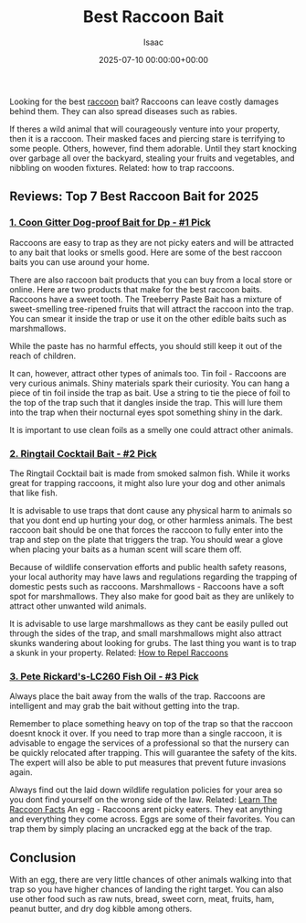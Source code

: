 ﻿---
title: Best Raccoon Bait
description: Looking for the best raccoon bait? Raccoons can leave costly damages behind them. They can also spread diseases such as rabies. If theres a wild animal that...
slug: /best-raccoon-bait/
date: 2025-07-10 00:00:00+00:00
lastmod: 2025-07-10 00:00:00+03:00
author: Isaac
categories:
- Product Reviews
- Raccoons
tags:
- product-reviews
- raccoon
- bait
layout: post
---

Looking for the best [raccoon](https://pestpolicy.com/best-raccoon-traps/) bait? Raccoons can leave costly damages behind them. They can also spread diseases such as rabies.

If theres a wild animal that will courageously venture into your property, then it is a raccoon. Their masked faces and piercing stare is terrifying to some people. Others, however, find them adorable. Until they start knocking over garbage all over the backyard, stealing your fruits and vegetables, and nibbling on wooden fixtures. Related: how to trap raccoons.

##  Reviews: Top 7 Best Raccoon Bait for 2025

###  [1. Coon Gitter Dog-proof Bait for Dp - #1 Pick](https://www.amazon.com/dp/B01J81MQOY/?tag=p-policy-20)

Raccoons are easy to trap as they are not picky eaters and will be attracted to any bait that looks or smells good. Here are some of the best raccoon baits you can use around your home.

There are also raccoon bait products that you can buy from a local store or online. Here are two products that make for the best raccoon baits. Raccoons have a sweet tooth. The Treeberry Paste Bait has a mixture of sweet-smelling tree-ripened fruits that will attract the raccoon into the trap. You can smear it inside the trap or use it on the other edible baits such as marshmallows.

While the paste has no harmful effects, you should still keep it out of the reach of children.

It can, however, attract other types of animals too. Tin foil - Raccoons are very curious animals. Shiny materials spark their curiosity. You can hang a piece of tin foil inside the trap as bait. Use a string to tie the piece of foil to the top of the trap such that it dangles inside the trap. This will lure them into the trap when their nocturnal eyes spot something shiny in the dark.

It is important to use clean foils as a smelly one could attract other animals.

###  [2. Ringtail Cocktail Bait - #2 Pick](https://www.amazon.com/dp/B00A6TOYAC/?tag=p-policy-20)

The Ringtail Cocktail bait is made from smoked salmon fish. While it works great for trapping raccoons, it might also lure your dog and other animals that like fish.

It is advisable to use traps that dont cause any physical harm to animals so that you dont end up hurting your dog, or other harmless animals. The best raccoon bait should be one that forces the raccoon to fully enter into the trap and step on the plate that triggers the trap. You should wear a glove when placing your baits as a human scent will scare them off.

Because of wildlife conservation efforts and public health safety reasons, your local authority may have laws and regulations regarding the trapping of domestic pests such as raccoons. Marshmallows - Raccoons have a soft spot for marshmallows. They also make for good bait as they are unlikely to attract other unwanted wild animals.

It is advisable to use large marshmallows as they cant be easily pulled out through the sides of the trap, and small marshmallows might also attract skunks wandering about looking for grubs. The last thing you want is to trap a skunk in your property. Related: [How to Repel Raccoons](https://pestpolicy.com/how-to-repel-raccoons/)

###  [3. Pete Rickard's-LC260 Fish Oil - #3 Pick](https://www.amazon.com/dp/B00A6TOYAC/?tag=p-policy-20)

Always place the bait away from the walls of the trap. Raccoons are intelligent and may grab the bait without getting into the trap.

Remember to place something heavy on top of the trap so that the raccoon doesnt knock it over. If you need to trap more than a single raccoon, it is advisable to engage the services of a professional so that the nursery can be quickly relocated after trapping. This will guarantee the safety of the kits. The expert will also be able to put measures that prevent future invasions again.

Always find out the laid down wildlife regulation policies for your area so you dont find yourself on the wrong side of the law. Related: [Learn The Raccoon Facts](https://pestpolicy.com/raccoon-facts/) An egg - Raccoons arent picky eaters. They eat anything and everything they come across. Eggs are some of their favorites. You can trap them by simply placing an uncracked egg at the back of the trap.

##  Conclusion

With an egg, there are very little chances of other animals walking into that trap so you have higher chances of landing the right target. You can also use other food such as raw nuts, bread, sweet corn, meat, fruits, ham, peanut butter, and dry dog kibble among others.

